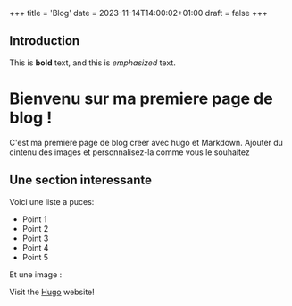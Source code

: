 +++
title = 'Blog'
date = 2023-11-14T14:00:02+01:00
draft = false
+++

## Introduction

This is **bold** text, and this is *emphasized* text.

# Bienvenu sur ma premiere page de blog !

C'est ma premiere page de blog creer avec  hugo et Markdown. Ajouter du cintenu des images et personnalisez-la comme vous le souhaitez

## Une section interessante

Voici une liste a puces:

- Point 1
- Point 2
- Point 3
- Point 4
- Point 5

Et une image :

<!-- ![Image Alt Text]('') -->

Visit the [Hugo](https://gohugo.io) website!